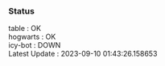### Status


table : OK  
hogwarts : OK  
icy-bot : DOWN  
Latest Update : 2023-09-10 01:43:26.158653
